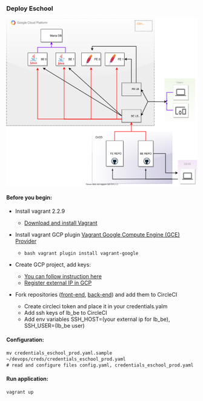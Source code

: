 ### Deploy Eschool

![Screenshot](infrastructure_diagram.svg)

#### Before you begin:
- Install vagrant 2.2.9
    - [Download and install Vagrant](vagrantup.com/downloads.html)
- Install vagrant GCP plugin [Vagrant Google Compute Engine (GCE) Provider](https://github.com/mitchellh/vagrant-google)
    - ```bash vagrant plugin install vagrant-google ```
- Create GCP project, add keys:
    - [You can follow instruction here](https://github.com/mitchellh/vagrant-google) 
    - [Register external IP in GCP](https://console.cloud.google.com/networking/addresses/)

- Fork repositories ([front-end](https://github.com/yurkovskiy/final_project), [back-end](https://github.com/yurkovskiy/eSchool)) and add them to CircleCI
    - Create circleci token and place it in your credentials.yalm
    - Add ssh keys of lb_be to CircleCI
    - Add env variables SSH_HOST=(your external ip for lb_be), SSH_USER=(lb_be user)


#### Configuration:
    mv credentials_eschool_prod.yaml.sample ~/devops/creds/credentials_eschool_prod.yaml
    # read and configure files config.yaml, credentials_eschool_prod.yaml

#### Run application:

```bash
vagrant up
```
